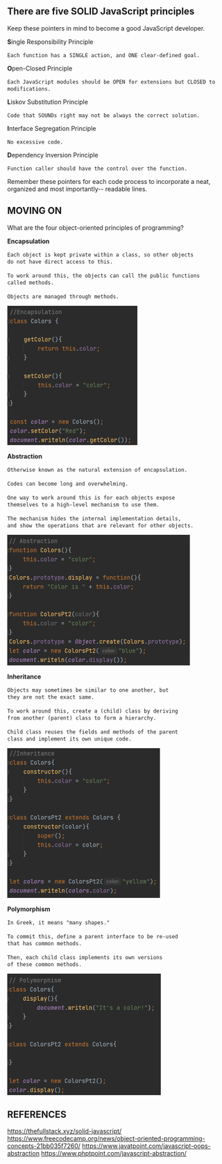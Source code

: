 There are five **SOLID** JavaScript principles
----------------------------------------------
Keep these pointers in mind to become a good JavaScript developer.

**S**ingle Responsibility Principle

    Each function has a SINGLE action, and ONE clear-defined goal.

**O**pen-Closed Principle

    Each JavaScript modules should be OPEN for extensions but CLOSED to modifications.

**L**iskov Substitution Principle

    Code that SOUNDs right may not be always the correct solution.

**I**nterface Segregation Principle

    No excessive code.

**D**ependency Inversion Principle

    Function caller should have the control over the function.

Remember these pointers for each code process to incorporate a neat, organized and
most importantly-- readable lines.

**MOVING ON**
-------------

What are the four object-oriented principles of programming?

**Encapsulation**

    Each object is kept private within a class, so other objects
    do not have direct access to this.

    To work around this, the objects can call the public functions
    called methods.

    Objects are managed through methods.

![encapsulation](/imgs/encap.png)

**Abstraction**

    Otherwise known as the natural extension of encapsulation.

    Codes can become long and overwhelming.
    
    One way to work around this is for each objects expose
    themselves to a high-level mechanism to use them.

    The mechanism hides the internal implementation details,
    and show the operations that are relevant for other objects.

![abstraction](/imgs/abstract.png)

**Inheritance**

    Objects may sometimes be similar to one another, but
    they are not the exact same.

    To work around this, create a (child) class by deriving
    from another (parent) class to form a hierarchy.

    Child class reuses the fields and methods of the parent
    class and implement its own unique code.

![inheritance](/imgs/inherit.png)

**Polymorphism**

    In Greek, it means "many shapes."

    To commit this, define a parent interface to be re-used
    that has common methods.

    Then, each child class implements its own versions
    of these common methods.

![polymorphism](/imgs/poly.png)

**REFERENCES**
--------------
https://thefullstack.xyz/solid-javascript/
https://www.freecodecamp.org/news/object-oriented-programming-concepts-21bb035f7260/
https://www.javatpoint.com/javascript-oops-abstraction
https://www.phptpoint.com/javascript-abstraction/
